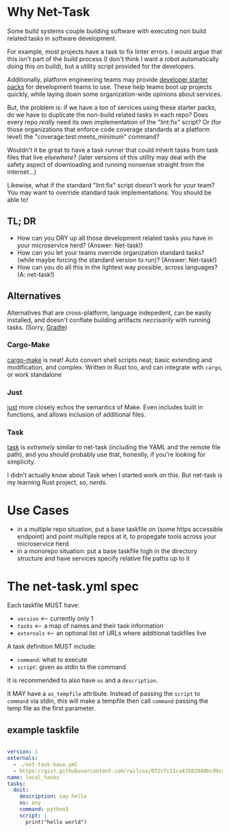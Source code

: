 # Why Net-Task

Some build systems couple building software with executing non build related tasks in software development.

For example, most projects have a task to fix linter errors. I would argue that this isn't part of the build process (I don't think I want a robot automatically doing this on build), but a utility script provided for the developers.

Additionally, platform engineering teams may provide [developer starter packs](https://www.cnpatterns.org/development-design/developer-starter-pack) for development teams to use. These help teams boot up projects quickly, while laying down some organization-wide opinions about services.

But, the problem is: if we have a ton of services using these starter packs, do we have to duplicate the non-build related tasks in each repo? Does every repo _really_ need its own implementation of the "lint:fix" script? Or (for those organizations that enforce code coverage standards at a platform level) the "coverage:test:meets_minimum" command?

Wouldn't it be great to have a task runner that could inherit tasks from task files that live _elsewhere_? (later versions of this utility may deal with the safety aspect of downloading and running nonsense straight from the internet...)

Likewise, what if the standard "lint:fix" script doesn't work for your team? You may want to override standard task implementations. You should be able to!

## TL; DR

  * How can you DRY up all those development related tasks you have in your microservice herd? (Answer: Net-task!)
  * How can you let your teams override organization standard tasks? (while maybe forcing the standard version to run)? (Answer: Net-task!)
  * How can you do all this in the lightest way possible, across languages? (A: net-task!)

## Alternatives

Alternatives that are cross-platform, language indepedent, can be easily installed, and doesn't conflate building artifacts _neccisarily_ with running tasks. (Sorry, [Gradle](https://gradle.org/))

### Cargo-Make

[cargo-make](https://github.com/sagiegurari/cargo-make) is neat! Auto convert shell scripts neat; basic extending and modification, and complex. Written in Rust too, and can integrate with `cargo`, or work standalone

### Just

[just](https://github.com/casey/just) more closely echos the semantics of Make. Even includes built in functions, and allows inclusion of additional files.

### Task

[task](https://taskfile.dev/) is _extremely_ similar to net-task (including the YAML and the remote file path), and you should probably use that, honestly, if you're looking for simplicity.

I didn't actually know about Task when I started work on this. But net-task is my learning Rust project, so, _nerds_.


# Use Cases

  * in a multiple repo situation, put a base taskfile on (some https accessible endpoint) and point multiple repos at it, to propegate tools across your microservice herd
  * in a monorepo situation: put a base taskfile high in the directory structure and have services specify relative file paths up to it

# The net-task.yml spec

Each taskfile MUST have:

  * `version` <-- currently only 1
  * `tasks` <-- a map of names and their task information
  * `externals` <-- an optional list of URLs where additional taskfiles live

A task definition MUST include:
  * `command`: what to execute
  * `script`: given as stdin to the command

It is recommended to also have `os` and a `description`.

It MAY have a `as_tempfile` attribute. Instead of passing the `script` to `command` via stdin, this will make a tempfile then call `command` passing the temp file as the first parameter.

## example taskfile

```yaml

version: 1
externals:
  - ./net-task-base.yml
  - https://gist.githubusercontent.com/rwilcox/072cfc11ca43582940bcd9caa4e8e3e0/raw/a8cf8f683b9e9aec77fda40a17e86dbaaef299cd/net-task.yml
name: local_tasks
tasks:
  doit:
    description: say hello
    os: any
    command: python3
    script: |
      print("hello world")


```

